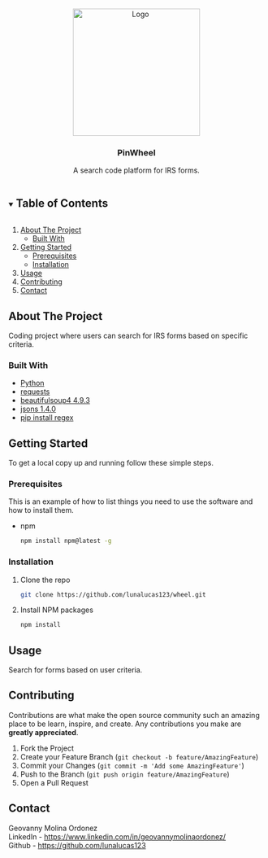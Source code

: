 <!--
*** Thanks for checking out the Best-README-Template. If you have a suggestion
*** that would make this better, please fork the repo and create a pull request
*** or simply open an issue with the tag "enhancement".
*** Thanks again! Now go create something AMAZING! :D
***
***
***
*** To avoid retyping too much info. Do a search and replace for the following:
*** github_username, repo_name, twitter_handle, email, project_title, project_description
-->



<!-- PROJECT SHIELDS -->
<!--
*** I'm using markdown "reference style" links for readability.
*** Reference links are enclosed in brackets [ ] instead of parentheses ( ).
*** See the bottom of this document for the declaration of the reference variables
*** for contributors-url, forks-url, etc. This is an optional, concise syntax you may use.
*** https://www.markdownguide.org/basic-syntax/#reference-style-links
-->
<!-- [![Contributors][contributors-shield]][contributors-url]
[![Forks][forks-shield]][forks-url]
[![Stargazers][stars-shield]][stars-url] -->



<!-- PROJECT LOGO -->
<br />
<p align="center">
  <a href="https://github.com/lunalucas123/wheel">
    <img src="images/logo.png" alt="Logo" width="250" height="250">
  </a>

  <h3 align="center">PinWheel</h3>

  <p align="center">
    A search code platform for IRS forms.
    <!-- <br />
    <a href="https://github.com/github_username/repo_name">View Demo</a>
    ·
    <a href="https://github.com/github_username/repo_name/issues">Report Bug</a>
    ·
    <a href="https://github.com/github_username/repo_name/issues">Request Feature</a>
  </p> -->
</p>



<!-- TABLE OF CONTENTS -->
<details open="open">
  <summary><h2 style="display: inline-block">Table of Contents</h2></summary>
  <ol>
    <li>
      <a href="#about-the-project">About The Project</a>
      <ul>
        <li><a href="#built-with">Built With</a></li>
      </ul>
    </li>
    <li>
      <a href="#getting-started">Getting Started</a>
      <ul>
        <li><a href="#prerequisites">Prerequisites</a></li>
        <li><a href="#installation">Installation</a></li>
      </ul>
    </li>
    <li><a href="#usage">Usage</a></li>
    <li><a href="#contributing">Contributing</a></li>
    <li><a href="#contact">Contact</a></li>
  </ol>
</details>



<!-- ABOUT THE PROJECT -->
## About The Project
Coding project where users can search for IRS forms based on specific criteria. 




### Built With

* [Python](https://www.python.org/downloads/release/python-380/) 
* [requests](https://pypi.org/project/requests/) 
* [beautifulsoup4 4.9.3](https://pypi.org/project/beautifulsoup4/) 
* [jsons 1.4.0](https://pypi.org/project/jsons/) 
* [pip install regex](https://pypi.org/project/regex/) 


<!-- GETTING STARTED -->
## Getting Started

To get a local copy up and running follow these simple steps.

### Prerequisites

This is an example of how to list things you need to use the software and how to install them.
* npm
  ```sh
  npm install npm@latest -g
  ```

### Installation

1. Clone the repo
   ```sh
   git clone https://github.com/lunalucas123/wheel.git
   ```
2. Install NPM packages
   ```sh
   npm install
   ```



<!-- USAGE EXAMPLES -->
## Usage

Search for forms based on user criteria. 




<!-- CONTRIBUTING -->
## Contributing

Contributions are what make the open source community such an amazing place to be learn, inspire, and create. Any contributions you make are **greatly appreciated**.

1. Fork the Project
2. Create your Feature Branch (`git checkout -b feature/AmazingFeature`)
3. Commit your Changes (`git commit -m 'Add some AmazingFeature'`)
4. Push to the Branch (`git push origin feature/AmazingFeature`)
5. Open a Pull Request



<!-- CONTACT -->
## Contact

Geovanny Molina Ordonez 
</br>
LinkedIn - https://www.linkedin.com/in/geovannymolinaordonez/
</br>
Github - https://github.com/lunalucas123







<!-- MARKDOWN LINKS & IMAGES -->
<!-- https://www.markdownguide.org/basic-syntax/#reference-style-links -->
[contributors-shield]: https://img.shields.io/github/contributors/github_username/repo.svg?style=for-the-badge
[contributors-url]: https://github.com/mikeplatoon/travel_frontend/graphs/contributors
[forks-shield]: https://img.shields.io/github/forks/github_username/repo.svg?style=for-the-badge
[forks-url]: https://github.com/mike_platoon/travel_frontend/network/members
[stars-shield]: https://img.shields.io/github/stars/github_username/repo.svg?style=for-the-badge
[stars-url]: https://github.com/mikeplatoon/travel_frontend/stargazers
[linkedin-shield]: https://img.shields.io/badge/-LinkedIn-black.svg?style=for-the-badge&logo=linkedin&colorB=555
[linkedin-url]: https://linkedin.com/in/james-a-bellamy/
[linkedin-url]: https://linkedin.com/in/augiek/